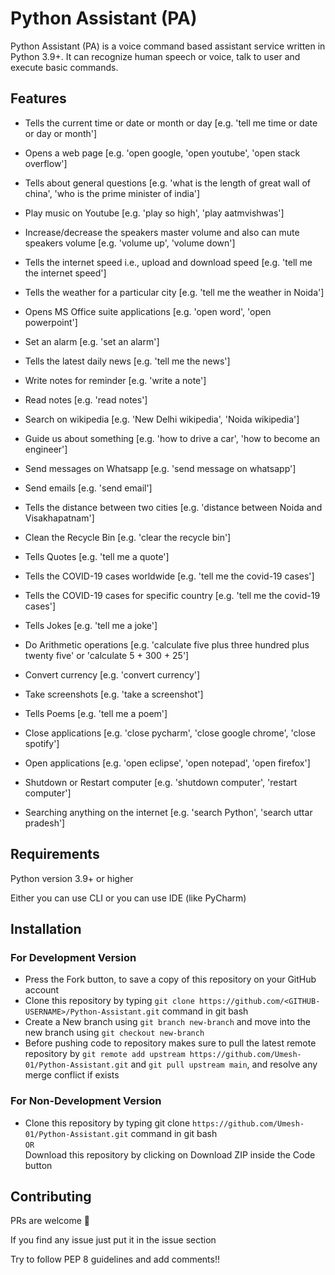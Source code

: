 # Python Assistant (PA)

Python Assistant (PA) is a voice command based assistant service written in Python 3.9+. It can recognize human speech or voice, talk to user and execute basic commands.

## Features

* Tells the current time or date or month or day [e.g. 'tell me time or date or day or month']

* Opens a web page [e.g. 'open google, 'open youtube', 'open stack overflow']

* Tells about general questions [e.g. 'what is the length of great wall of china', 'who is the prime minister of india']

* Play music on Youtube [e.g. 'play so high', 'play aatmvishwas']

* Increase/decrease the speakers master volume and also can mute speakers volume [e.g. 'volume up', 'volume down']

* Tells the internet speed i.e., upload and download speed [e.g. 'tell me the internet speed']

* Tells the weather for a particular city [e.g. 'tell me the weather in Noida']

* Opens MS Office suite applications [e.g. 'open word', 'open powerpoint']

* Set an alarm [e.g. 'set an alarm']

* Tells the latest daily news [e.g. 'tell me the news']

* Write notes for reminder [e.g. 'write a note']

* Read notes [e.g. 'read notes']

* Search on wikipedia [e.g. 'New Delhi wikipedia', 'Noida wikipedia']

* Guide us about something [e.g. 'how to drive a car', 'how to become an engineer']

* Send messages on Whatsapp [e.g. 'send message on whatsapp']

* Send emails [e.g. 'send email']

* Tells the distance between two cities [e.g. 'distance between Noida and Visakhapatnam']

* Clean the Recycle Bin [e.g. 'clear the recycle bin']

* Tells Quotes [e.g. 'tell me a quote']

* Tells the COVID-19 cases worldwide [e.g. 'tell me the covid-19 cases']

* Tells the COVID-19 cases for specific country [e.g. 'tell me the covid-19 cases']

* Tells Jokes [e.g. 'tell me a joke']

* Do Arithmetic operations [e.g. 'calculate five plus three hundred plus twenty five' or 'calculate 5 + 300 + 25']

* Convert currency [e.g. 'convert currency']

* Take screenshots [e.g. 'take a screenshot']

* Tells Poems [e.g. 'tell me a poem']

* Close applications [e.g. 'close pycharm', 'close google chrome', 'close spotify']

* Open applications [e.g. 'open eclipse', 'open notepad', 'open firefox']

* Shutdown or Restart computer [e.g. 'shutdown computer', 'restart computer']

* Searching anything on the internet [e.g. 'search Python', 'search uttar pradesh']

## Requirements

Python version 3.9+ or higher

Either you can use CLI or you can use IDE (like PyCharm)

## Installation

### For Development Version

- Press the Fork button, to save a copy of this repository on your GitHub account
- Clone this repository by typing `git clone https://github.com/<GITHUB-USERNAME>/Python-Assistant.git` command in git bash
- Create a New branch using `git branch new-branch` and move into the new branch using `git checkout new-branch`
- Before pushing code to repository makes sure to pull the latest remote repository by `git remote add upstream https://github.com/Umesh-01/Python-Assistant.git` and `git pull upstream main`, and resolve any merge conflict if exists

### For Non-Development Version
- Clone this repository by typing git clone `https://github.com/Umesh-01/Python-Assistant.git` command in git bash<br>
`OR` <br>
Download this repository by clicking on Download ZIP inside the Code button 


## Contributing 

PRs are welcome 🙂

If you find any issue just put it in the issue section

Try to follow PEP 8 guidelines and add comments!! 
